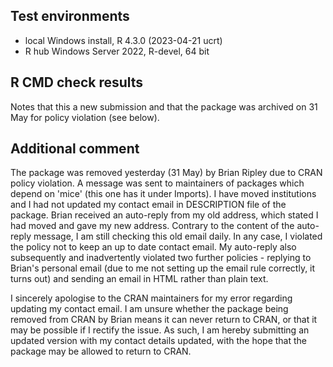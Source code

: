 ## Test environments
* local Windows install, R 4.3.0 (2023-04-21 ucrt)
* R hub Windows Server 2022, R-devel, 64 bit


## R CMD check results
Notes that this a new submission and that the package was archived on 31 May for policy violation (see below).

## Additional comment
The package was removed yesterday (31 May) by Brian Ripley due to CRAN policy violation. A message was sent to maintainers of packages which depend on 'mice' (this one has it under Imports). I have moved institutions and I had not updated my contact email in DESCRIPTION file of the package. Brian received an auto-reply from my old address, which stated I had moved and gave my new address. Contrary to the content of the auto-reply message, I am still checking this old email daily. In any case, I violated the policy not to keep an up to date contact email. My auto-reply also subsequently and inadvertently violated two further policies - replying to Brian's personal email (due to me not setting up the email rule correctly, it turns out) and sending an email in HTML rather than plain text.

I sincerely apologise to the CRAN maintainers for my error regarding updating my contact email. I am unsure whether the package being removed from CRAN by Brian means it can never return to CRAN, or that it may be possible if I rectify the issue. As such, I am hereby submitting an updated version with my contact details updated, with the hope that the package may be allowed to return to CRAN.

